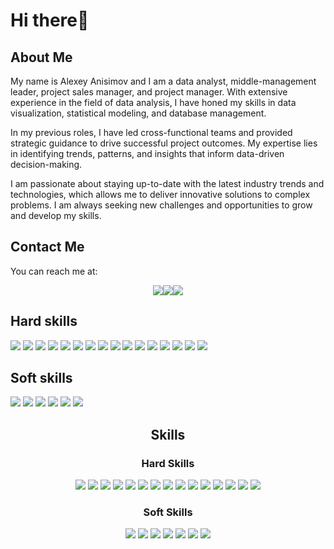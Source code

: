 # Hi there👋

## About Me

My name is Alexey Anisimov and I am a data analyst, middle-management leader, project sales manager, and project manager. With extensive experience in the field of data analysis, I have honed my skills in data visualization, statistical modeling, and database management.

In my previous roles, I have led cross-functional teams and provided strategic guidance to drive successful project outcomes. My expertise lies in identifying trends, patterns, and insights that inform data-driven decision-making.

I am passionate about staying up-to-date with the latest industry trends and technologies, which allows me to deliver innovative solutions to complex problems. I am always seeking new challenges and opportunities to grow and develop my skills.

## Contact Me

You can reach me at:

<div style="display: flex; justify-content: center;">
    <a href="mailto:a.anisimov83@mail.ru"><img src="https://img.shields.io/badge/-Email-red?style=for-the-badge&logo=mail.ru&logoColor=white"></a>
    <a href="https://www.facebook.com/AlexeyAnisimov83"><img src="https://img.shields.io/badge/-Facebook-blue?style=for-the-badge&logo=facebook&logoColor=white"></a>
    <a href="https://vk.com/id629331"><img src="https://img.shields.io/badge/-VK-blue?style=for-the-badge&logo=vk&logoColor=white"></a>
</div>

## Hard skills

<a href="#"><img src="https://img.shields.io/badge/-1С_Управление_персоналом-green?style=for-the-badge"></a>
<a href="#"><img src="https://img.shields.io/badge/-MS_Excel-green?style=for-the-badge&logo=microsoft-excel"></a>
<a href="#"><img src="https://img.shields.io/badge/-MS_Word-green?style=for-the-badge&logo=microsoft-word"></a>
<a href="#"><img src="https://img.shields.io/badge/-MS_PowerPoint-green?style=for-the-badge&logo=microsoft-powerpoint"></a>
<a href="#"><img src="https://img.shields.io/badge/-AutoCAD-green?style=for-the-badge"></a>
<a href="#"><img src="https://img.shields.io/badge/-Adobe_Photoshop-green?style=for-the-badge&logo=adobe-photoshop"></a>
<a href="#"><img src="https://img.shields.io/badge/-1С_Предприятие_8-green?style=for-the-badge"></a>
<a href="#"><img src="https://img.shields.io/badge/-Maconomy-green?style=for-the-badge"></a>
<a href="#"><img src="https://img.shields.io/badge/-MS_Outlook-green?style=for-the-badge&logo=microsoft-outlook"></a>
<a href="#"><img src="https://img.shields.io/badge/-Python-green?style=for-the-badge&logo=python"></a>
<a href="#"><img src="https://img.shields.io/badge/-SQL-green?style=for-the-badge"></a>
<a href="#"><img src="https://img.shields.io/badge/-Jupyter_Notebook-green?style=for-the-badge&logo=jupyter"></a>
<a href="#"><img src="https://img.shields.io/badge/-Tableau-green?style=for-the-badge"></a>
<a href="#"><img src="https://img.shields.io/badge/-Matplotlib-green?style=for-the-badge"></a>
<a href="#"><img src="https://img.shields.io/badge/-Seaborn-green?style=for-the-badge"></a>
<a href="#"><img src="https://img.shields.io/badge/-Plotly-green?style=for-the-badge"></a>

## Soft skills

<a href="#"><img src="https://img.shields.io/badge/-Гибкость_мышления-blue?style=for-the-badge"></a>
<a href="#"><img src="https://img.shields.io/badge/-Деловая_коммуникация-blue?style=for-the-badge"></a>
<a href="#"><img src="https://img.shields.io/badge/-Инициативность-blue?style=for-the-badge"></a>
<a href="#"><img src="https://img.shields.io/badge/-Коммуникабельность-blue?style=for-the-badge"></a>
<a href="#"><img src="https://img.shields.io/badge/-Обучаемость-blue?style=for-the-badge"></a>
<a href="#"><img src="https://img.shields.io/badge/-Ответственность-blue?style=for-the-badge"></a>




<div align="center">
  <h2>Skills</h2>
  <h3>Hard Skills</h3>
  <p>
    <a href="#"><img src="https://img.shields.io/badge/-MS Excel-blue?style=for-the-badge"></a>
    <a href="#"><img src="https://img.shields.io/badge/-MS Word-blue?style=for-the-badge"></a>
    <a href="#"><img src="https://img.shields.io/badge/-MS PowerPoint-blue?style=for-the-badge"></a>
    <a href="#"><img src="https://img.shields.io/badge/-AutoCAD-blue?style=for-the-badge"></a>
    <a href="#"><img src="https://img.shields.io/badge/-Adobe Photoshop-blue?style=for-the-badge"></a>
    <a href="#"><img src="https://img.shields.io/badge/-1C: Enterprise 8-blue?style=for-the-badge"></a>
    <a href="#"><img src="https://img.shields.io/badge/-Maconomy-blue?style=for-the-badge"></a>
    <a href="#"><img src="https://img.shields.io/badge/-MS Outlook-blue?style=for-the-badge"></a>
    <a href="#"><img src="https://img.shields.io/badge/-Python-blue?style=for-the-badge"></a>
    <a href="#"><img src="https://img.shields.io/badge/-SQL-blue?style=for-the-badge"></a>
    <a href="#"><img src="https://img.shields.io/badge/-Jupyter Notebook-blue?style=for-the-badge"></a>
    <a href="#"><img src="https://img.shields.io/badge/-Tableau-blue?style=for-the-badge"></a>
    <a href="#"><img src="https://img.shields.io/badge/-Matplotlib-blue?style=for-the-badge"></a>
    <a href="#"><img src="https://img.shields.io/badge/-Seaborn-blue?style=for-the-badge"></a>
    <a href="#"><img src="https://img.shields.io/badge/-Plotly-blue?style=for-the-badge"></a>
  </p>
  <h3>Soft Skills</h3>
  <p>
    <a href="#"><img src="https://img.shields.io/badge/-Adaptability-brightgreen?style=for-the-badge"></a>
    <a href="#"><img src="https://img.shields.io/badge/-Business Communication-brightgreen?style=for-the-badge"></a>
    <a href="#"><img src="https://img.shields.io/badge/-Initiative-brightgreen?style=for-the-badge"></a>
    <a href="#"><img src="https://img.shields.io/badge/-Interpersonal Skills-brightgreen?style=for-the-badge"></a>
    <a href="#"><img src="https://img.shields.io/badge/-Trainability-brightgreen?style=for-the-badge"></a>
    <a href="#"><img src="https://img.shields.io/badge/-Responsibility-brightgreen?style=for-the-badge"></a>
    <a href="#"><img src="https://img.shields.io/badge/-Teamwork-brightgreen?style=for-the-badge"></a>
    <a href="#"><img src="https://img.shields.io/badge/-Stress Tolerance-brightgreen?style=for
